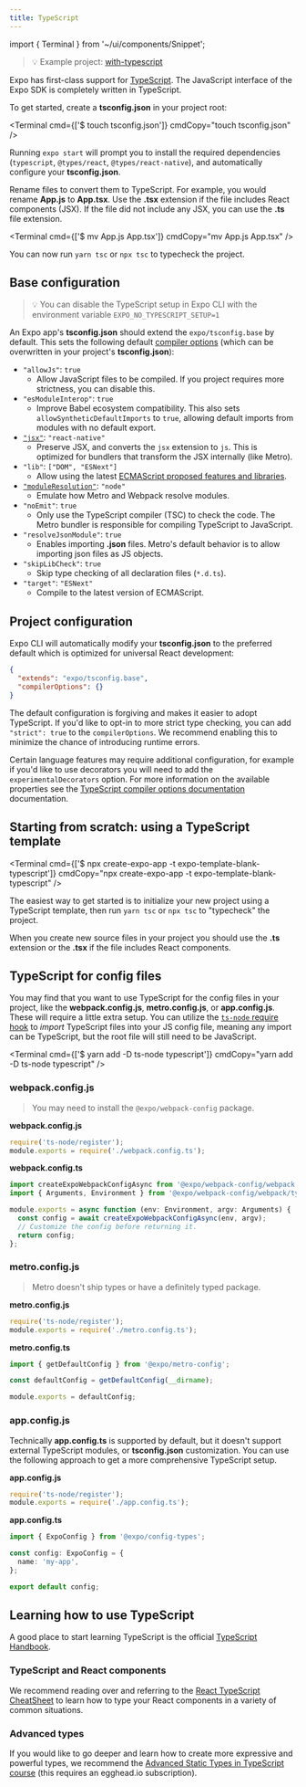 ```yaml
---
title: TypeScript
---
```


import { Terminal } from '~/ui/components/Snippet';

> 💡 Example project: [with-typescript](https://github.com/expo/examples/tree/master/with-typescript)

Expo has first-class support for [TypeScript](https://www.typescriptlang.org/). The JavaScript interface of the Expo SDK is completely written in TypeScript.

To get started, create a **tsconfig.json** in your project root:

<Terminal cmd={['$ touch tsconfig.json']} cmdCopy="touch tsconfig.json" />

Running `expo start` will prompt you to install the required dependencies (`typescript`, `@types/react`, `@types/react-native`), and automatically configure your **tsconfig.json**.

Rename files to convert them to TypeScript. For example, you would rename **App.js** to **App.tsx**. Use the **.tsx** extension if the file includes React components (JSX). If the file did not include any JSX, you can use the **.ts** file extension.

<Terminal cmd={['$ mv App.js App.tsx']} cmdCopy="mv App.js App.tsx" />

You can now run `yarn tsc` or `npx tsc` to typecheck the project.

## Base configuration

> 💡 You can disable the TypeScript setup in Expo CLI with the environment variable `EXPO_NO_TYPESCRIPT_SETUP=1`

An Expo app's **tsconfig.json** should extend the `expo/tsconfig.base` by default. This sets the following default [compiler options][tsc-compileroptions] (which can be overwritten in your project's **tsconfig.json**):

- `"allowJs"`: `true`
  - Allow JavaScript files to be compiled. If you project requires more strictness, you can disable this.
- `"esModuleInterop"`: `true`
  - Improve Babel ecosystem compatibility. This also sets `allowSyntheticDefaultImports` to `true`, allowing default imports from modules with no default export.
- [`"jsx"`][tsc-jsx]: `"react-native"`
  - Preserve JSX, and converts the `jsx` extension to `js`. This is optimized for bundlers that transform the JSX internally (like Metro).
- `"lib"`: `["DOM", "ESNext"]`
  - Allow using the latest [ECMAScript proposed features and libraries](https://github.com/tc39/proposals).
- [`"moduleResolution"`][tsc-moduleresolution]: `"node"`
  - Emulate how Metro and Webpack resolve modules.
- `"noEmit"`: `true`
  - Only use the TypeScript compiler (TSC) to check the code. The Metro bundler is responsible for compiling TypeScript to JavaScript.
- `"resolveJsonModule"`: `true`
  - Enables importing **.json** files. Metro's default behavior is to allow importing json files as JS objects.
- `"skipLibCheck"`: `true`
  - Skip type checking of all declaration files (`*.d.ts`).
- `"target"`: `"ESNext"`
  - Compile to the latest version of ECMAScript.

[tsc-jsx]: https://www.typescriptlang.org/docs/handbook/jsx.html
[tsc-compileroptions]: https://www.typescriptlang.org/docs/handbook/compiler-options.html
[tsc-moduleresolution]: https://www.typescriptlang.org/docs/handbook/module-resolution.html

## Project configuration

Expo CLI will automatically modify your **tsconfig.json** to the preferred default which is optimized for universal React development:

```json
{
  "extends": "expo/tsconfig.base",
  "compilerOptions": {}
}
```

The default configuration is forgiving and makes it easier to adopt TypeScript. If you'd like to opt-in to more strict type checking, you can add `"strict": true` to the `compilerOptions`. We recommend enabling this to minimize the chance of introducing runtime errors.

Certain language features may require additional configuration, for example if you'd like to use decorators you will need to add the `experimentalDecorators` option. For more information on the available properties see the [TypeScript compiler options documentation](https://www.typescriptlang.org/docs/handbook/compiler-options.html) documentation.

## Starting from scratch: using a TypeScript template

<Terminal cmd={['$ npx create-expo-app -t expo-template-blank-typescript']} cmdCopy="npx create-expo-app -t expo-template-blank-typescript" />

The easiest way to get started is to initialize your new project using a TypeScript template, then run `yarn tsc` or `npx tsc` to "typecheck" the project.

When you create new source files in your project you should use the **.ts** extension or the **.tsx** if the file includes React components.

## TypeScript for config files

You may find that you want to use TypeScript for the config files in your project, like the **webpack.config.js**, **metro.config.js**, or **app.config.js**. These will require a little extra setup. You can utilize the [`ts-node` require hook](https://github.com/TypeStrong/ts-node#programmatic) to _import_ TypeScript files into your JS config file, meaning any import can be TypeScript, but the root file will still need to be JavaScript.

<Terminal cmd={['$ yarn add -D ts-node typescript']} cmdCopy="yarn add -D ts-node typescript" />

### webpack.config.js

> You may need to install the `@expo/webpack-config` package.

**webpack.config.js**

```js
require('ts-node/register');
module.exports = require('./webpack.config.ts');
```

**webpack.config.ts**

```ts
import createExpoWebpackConfigAsync from '@expo/webpack-config/webpack';
import { Arguments, Environment } from '@expo/webpack-config/webpack/types';

module.exports = async function (env: Environment, argv: Arguments) {
  const config = await createExpoWebpackConfigAsync(env, argv);
  // Customize the config before returning it.
  return config;
};
```

### metro.config.js

> Metro doesn't ship types or have a definitely typed package.

**metro.config.js**

```js
require('ts-node/register');
module.exports = require('./metro.config.ts');
```

**metro.config.ts**

```ts
import { getDefaultConfig } from '@expo/metro-config';

const defaultConfig = getDefaultConfig(__dirname);

module.exports = defaultConfig;
```

### app.config.js

Technically **app.config.ts** is supported by default, but it doesn't support external TypeScript modules, or **tsconfig.json** customization. You can use the following approach to get a more comprehensive TypeScript setup.

**app.config.js**

```js
require('ts-node/register');
module.exports = require('./app.config.ts');
```

**app.config.ts**

```ts
import { ExpoConfig } from '@expo/config-types';

const config: ExpoConfig = {
  name: 'my-app',
};

export default config;
```

## Learning how to use TypeScript

A good place to start learning TypeScript is the official [TypeScript Handbook](https://www.typescriptlang.org/docs/handbook/basic-types.html).

### TypeScript and React components

We recommend reading over and referring to the [React TypeScript CheatSheet](https://github.com/typescript-cheatsheets/react) to learn how to type your React components in a variety of common situations.

### Advanced types

If you would like to go deeper and learn how to create more expressive and powerful types, we recommend the [Advanced Static Types in TypeScript course](https://egghead.io/courses/advanced-static-types-in-typescript) (this requires an egghead.io subscription).

